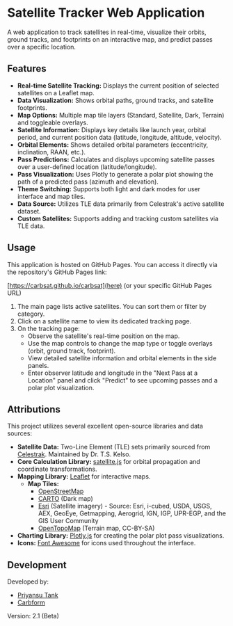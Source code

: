 # Satellite Tracker Web Application

A web application to track satellites in real-time, visualize their orbits, ground tracks, and footprints on an interactive map, and predict passes over a specific location.

## Features

*   **Real-time Satellite Tracking:** Displays the current position of selected satellites on a Leaflet map.
*   **Data Visualization:** Shows orbital paths, ground tracks, and satellite footprints.
*   **Map Options:** Multiple map tile layers (Standard, Satellite, Dark, Terrain) and toggleable overlays.
*   **Satellite Information:** Displays key details like launch year, orbital period, and current position data (latitude, longitude, altitude, velocity).
*   **Orbital Elements:** Shows detailed orbital parameters (eccentricity, inclination, RAAN, etc.).
*   **Pass Predictions:** Calculates and displays upcoming satellite passes over a user-defined location (latitude/longitude).
*   **Pass Visualization:** Uses Plotly to generate a polar plot showing the path of a predicted pass (azimuth and elevation).
*   **Theme Switching:** Supports both light and dark modes for user interface and map tiles.
*   **Data Source:** Utilizes TLE data primarily from Celestrak's active satellite dataset.
*   **Custom Satellites:** Supports adding and tracking custom satellites via TLE data.

## Usage

This application is hosted on GitHub Pages. You can access it directly via the repository's GitHub Pages link:

[https://carbsat.github.io/carbsat](here) (or your specific GitHub Pages URL)

1.  The main page lists active satellites. You can sort them or filter by category.
2.  Click on a satellite name to view its dedicated tracking page.
3.  On the tracking page:
    *   Observe the satellite's real-time position on the map.
    *   Use the map controls to change the map type or toggle overlays (orbit, ground track, footprint).
    *   View detailed satellite information and orbital elements in the side panels.
    *   Enter observer latitude and longitude in the "Next Pass at a Location" panel and click "Predict" to see upcoming passes and a polar plot visualization.

## Attributions

This project utilizes several excellent open-source libraries and data sources:

*   **Satellite Data:** Two-Line Element (TLE) sets primarily sourced from [Celestrak](https://celestrak.org/). Maintained by Dr. T.S. Kelso.
*   **Core Calculation Library:** [satellite.js](https://github.com/shashwatak/satellite-js) for orbital propagation and coordinate transformations.
*   **Mapping Library:** [Leaflet](https://leafletjs.com/) for interactive maps.
    *   **Map Tiles:**
        *   [OpenStreetMap](https://www.openstreetmap.org/copyright)
        *   [CARTO](https://carto.com/attributions) (Dark map)
        *   [Esri](https://www.esri.com/en-us/home) (Satellite imagery) - Source: Esri, i-cubed, USDA, USGS, AEX, GeoEye, Getmapping, Aerogrid, IGN, IGP, UPR-EGP, and the GIS User Community
        *   [OpenTopoMap](https://opentopomap.org/) (Terrain map, CC-BY-SA)
*   **Charting Library:** [Plotly.js](https://plotly.com/javascript/) for creating the polar plot pass visualizations.
*   **Icons:** [Font Awesome](https://fontawesome.com/) for icons used throughout the interface.

## Development

Developed by:

*   [Priyansu Tank](https://pbtank.github.io/Tank_Priyansu/)
*   [Carbform](https://github.com/carbform)

Version: 2.1 (Beta) 